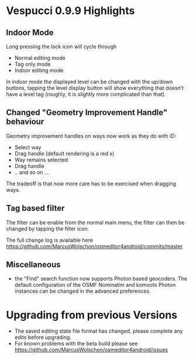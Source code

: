 # Vespucci 0.9.9 Highlights

## Indoor Mode

Long pressing the lock icon will cycle through

 * Normal editing mode
 * Tag only mode
 * Indoor editing mode
   
In indoor mode the displayed level can be changed with the up/down buttons, tapping the level display button will show everything that doesn’t have a level tag (roughly, it is slightly more complicated than that). 
 
## Changed "Geometry Improvement Handle" behaviour
 
Geometry improvement handles on ways now work as they do with iD: 

 * Select way
 * Drag handle (default rendering is a red x)
 * Way remains selected
 * Drag handle
 * .. and so on ...
        
The tradeoff is that now more care has to be exercised when dragging ways.
	
## Tag based filter

The filter can be enable from the normal main menu, the filter can then be changed by tapping the filter icon.
	
The full change log is available here https://github.com/MarcusWolschon/osmeditor4android/commits/master 

## Miscellaneous 

 * the "Find" search function now supports Photon based geocoders. The default configuration of the OSMF Nominatim and komoots Photon instances can be changed in the advanced preferences.

# Upgrading from previous Versions

* The saved editing state file format has changed, please complete any edits before upgrading.
* For known problems with the beta build please see https://github.com/MarcusWolschon/osmeditor4android/issues

